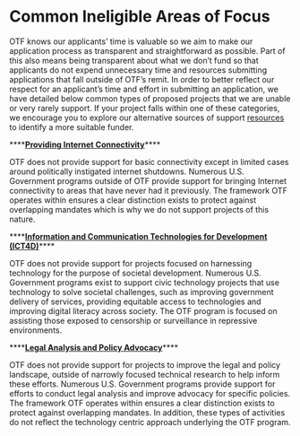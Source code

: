 # Common Ineligible Areas of Focus

OTF knows our applicants’ time is valuable so we aim to make our application process as transparent and straightforward as possible. Part of this also means being transparent about what we don’t fund so that applicants do not expend unnecessary time and resources submitting applications that fall outside of OTF’s remit. In order to better reflect our respect for an applicant’s time and effort in submitting an application, we have detailed below common types of proposed projects that we are unable or very rarely support. If your project falls within one of these categories, we encourage you to explore our alternative sources of support [resources](https://guide.opentech.fund/appendix-iv-alternative-sources-of-support) to identify a more suitable funder.

\*\*\*\*[**Providing Internet Connectivity**](../appendix-iv-alternative-sources-of-support.md#information-and-communications-technologies-for-development-ict-4-d-including-deploying-internet-connectivity)\*\*\*\*

OTF does not provide support for basic connectivity except in limited cases around politically instigated internet shutdowns. Numerous U.S. Government programs outside of OTF provide support for bringing Internet connectivity to areas that have never had it previously. The framework OTF operates within ensures a clear distinction exists to protect against overlapping mandates which is why we do not support projects of this nature.

\*\*\*\*[**Information and Communication Technologies for Development \(ICT4D\)**](../appendix-iv-alternative-sources-of-support.md#information-and-communications-technologies-for-development-ict-4-d-including-deploying-internet-connectivity)\*\*\*\*

OTF does not provide support for projects focused on harnessing technology for the purpose of societal development. Numerous U.S. Government programs exist to support civic technology projects that use technology to solve societal challenges, such as improving government delivery of services, providing equitable access to technologies and improving digital literacy across society. The OTF program is focused on assisting those exposed to censorship or surveillance in repressive environments.

\*\*\*\*[**Legal Analysis and Policy Advocacy**](../appendix-iv-alternative-sources-of-support.md#digital-rights)\*\*\*\*

OTF does not provide support for projects to improve the legal and policy landscape, outside of narrowly focused technical research to help inform these efforts. Numerous U.S. Government programs provide support for efforts to conduct legal analysis and improve advocacy for specific policies. The framework OTF operates within ensures a clear distinction exists to protect against overlapping mandates. In addition, these types of activities do not reflect the technology centric approach underlying the OTF program.

